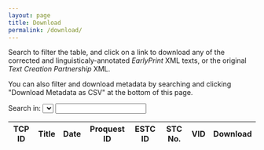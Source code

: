 ```yaml
---
layout: page
title: Download
permalink: /download/
---
```


Search to filter the table, and click on a link to download any of the corrected and linguisticaly-annotated *EarlyPrint* XML texts, or the original *Text Creation Partnership* XML.

You can also filter and download metadata by searching and clicking "Download Metadata as CSV" at the bottom of this page.

<form class="fr">
  <label>Search in:</label>
  <select id="metadataSelect"></select>
  <input type="text" id="metadataInput" />
</form>
<table id="metadataTable" class="display">
  <thead>
    <tr class="header">
      <th>TCP ID</th>
      <!-- <th>Author</th> -->
      <th>Title</th>
      <th>Date</th>
      <th>Proquest ID</th>
      <th>ESTC ID</th>
      <th>STC No.</th>
      <!-- <th>Thomason Tracts No.</th> -->
      <th>VID</th>
      <th>Download</th>
    </tr>
  </thead>
  <tbody></tbody>
</table>


<script src="/assets/tools/js/jquery-1.11.0.min.js?v=1500"></script><script src="/assets/tools/js/jquery-1.11.0.min.js?v=1500"></script>
<script src="/assets/tools/js/jquery.csv.min.js?v=1500"></script>
<link rel="stylesheet" type="text/css" href="https://cdn.datatables.net/v/dt/dt-1.10.20/b-1.6.1/b-html5-1.6.1/datatables.min.css"/>
<script type="text/javascript" src="https://cdn.datatables.net/v/dt/dt-1.10.20/b-1.6.1/b-html5-1.6.1/datatables.min.js"></script>
<script>
var columns = [
  { data: 'dlps',
    name: 'TCP ID'
  },
  /*{ data: 'author',
    name: 'Author'
    },*/
  { data: 'title',
    name: 'Title'
    },
  { data: 'date',
    name: 'Date'
    },
  { data: 'proquest',
    name: 'Proquest ID'
    },
  { data: 'estc',
    name: 'ESTC ID'
    },
  { data: 'stc',
    name: 'STC No.'
    },
  { data: 'vid',
    name: 'VID'
  },
  {
    data: 'dlps',
    name: 'Download',
    render: function(data, type, row) {
      return `<div><a href='https://bitbucket.org/shcdemo/${ data.slice(0,3) }/raw/master/${ data }.xml' target='_blank'>EP XML</a></div><div><a href='https://raw.githubusercontent.com/textcreationpartnership/${data}/master/${data}.xml' target='_blank'>TCP XML</a></div>`
    },
    width: '75px'
  }
]
$(document).ready( function () {
  columns.forEach(col => {
    var option = $("<option></option>").val(col.name).text(col.name);
    $('#metadataSelect').append(option);
    });

  $.ajax({
    url: "/assets/flatmetadata.csv"
    }).done(function(data) {
      var d = $.csv.toObjects(data, {separator: "\t"});
      var table = $('#metadataTable').DataTable({
        pageLength: 25,
        deferRender: true,
        autoWidth: false,
        scrollY: '500px',
        data: d,
        dom: "ltiBpr",
        buttons: [ {extend: "csv", text: "Download Metadata as CSV"} ],
        columns: columns
        });
      var col = "TCP ID";
      $('#metadataSelect').on('change', function() {
        col = this.value;
        table.search('').columns().search( '' ).column(`${col}:name`).search( $('#metadataInput').val() ).draw();
      });
      $('#metadataInput').on( 'keyup', function () {
        table.column(`${col}:name`).search( this.value ).draw();
      });

      })

} );
</script>
